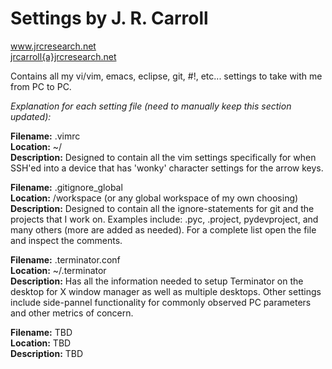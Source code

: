 Settings by J. R. Carroll
=========
<a href="www.jrcresearch.net">www.jrcresearch.net</a><br />
<a href="mailto:jrcarroll@jrcresearch.net">jrcarroll{a}jrcresearch.net</a>

Contains all my vi/vim, emacs, eclipse, git, #!, etc... settings to take with me from PC to PC.   


<i>Explanation for each setting file (need to manually keep this section updated):</i>

<b>Filename:</b>  .vimrc <br />
<b>Location:</b>  ~/ <br />
<b>Description:</b>  Designed to contain all the vim settings specifically for when SSH'ed into a device that has 'wonky'
character settings for the arrow keys. <br />

<b>Filename:</b>  .gitignore_global <br />
<b>Location:</b>  /workspace (or any global workspace of my own choosing)<br />
<b>Description:</b>  Designed to contain all the ignore-statements for git and the projects that I work on.  Examples include:
.pyc, .project, pydevproject, and many others (more are added as needed).  For a complete list open the file and inspect
the comments.<br />

<b>Filename:</b>  .terminator.conf<br />
<b>Location:</b>  ~/.terminator<br />
<b>Description:</b>  Has all the information needed to setup Terminator on the desktop for X window manager as well as multiple
desktops.  Other settings include side-pannel functionality for commonly observed PC parameters and other metrics of
concern.<br />

<b>Filename:</b> TBD     <br />
<b>Location:</b>  TBD    <br />
<b>Description:</b>  TBD    <br />
